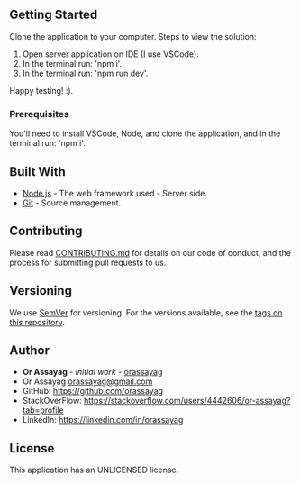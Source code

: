 ## Getting Started

Clone the application to your computer.
Steps to view the solution:

1. Open server application on IDE (I use VSCode).
2. In the terminal run: 'npm i'.
3. In the terminal run: 'npm run dev'.

Happy testing! :).

### Prerequisites

You'll need to install VSCode, Node, and clone the application, and in the terminal run: 'npm i'.

## Built With

- [Node.js](https://nodejs.org/en) - The web framework used - Server side.
- [Git](https://git-scm.com) - Source management.

## Contributing

Please read [CONTRIBUTING.md](https://gist.github.com/PurpleBooth/b24679402957c63ec426) for details on our code of conduct, and the process for submitting pull requests to us.

## Versioning

We use [SemVer](http://semver.org) for versioning. For the versions available, see the [tags on this repository](https://github.com/your/project/tags).

## Author

- **Or Assayag** - _Initial work_ - [orassayag](https://github.com/orassayag)
- Or Assayag <orassayag@gmail.com>
- GitHub: https://github.com/orassayag
- StackOverFlow: https://stackoverflow.com/users/4442606/or-assayag?tab=profile
- LinkedIn: https://linkedin.com/in/orassayag

## License

This application has an UNLICENSED license.
